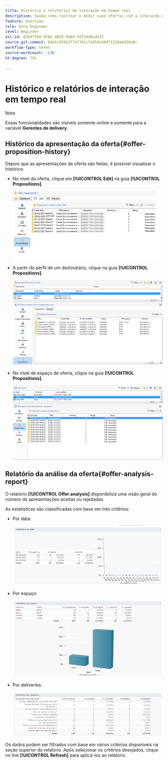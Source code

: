 ```yaml
---
title: Histórico e relatórios de interação em tempo real
description: Saiba como rastrear e medir suas ofertas com a interação do Campaign
feature: Overview
role: Data Engineer
level: Beginner
exl-id: 83947f69-9f8e-4829-9a64-fd734d0cde37
source-git-commit: 6de5c93453ffa7761cf185dcbb9f1210abd26a0c
workflow-type: tm+mt
source-wordcount: '136'
ht-degree: 75%

---
```


# Histórico e relatórios de interação em tempo real

>[!NOTE]
>
>Essas funcionalidades são visíveis somente online e somente para a variável **Gerentes de delivery**.

## Histórico da apresentação da oferta{#offer-proposition-history}

Depois que as apresentações da oferta são feitas, é possível visualizar o histórico.

* No nível da oferta, clique em **[!UICONTROL Edit]** na guia **[!UICONTROL Propositions]**.

   ![](assets/offer_followup_006.png)

* A partir do perfil de um destinatário, clique na guia **[!UICONTROL Propositions]**.

   ![](assets/offer_followup_002.png)

* No nível de espaço de oferta, clique na guia **[!UICONTROL Propositions]**.

   ![](assets/offer_space_prop_001_b.png)

## Relatório da análise da oferta{#offer-analysis-report}

O relatório **[!UICONTROL Offer analysis]** disponibiliza uma visão geral do número de apresentações aceitas ou rejeitadas.

As estatísticas são classificadas com base em três critérios:

* Por data:

   ![](assets/offer_report_perdate.png)

* Por espaço:

   ![](assets/offer_report_perspaces.png)

* Por deliveries:

   ![](assets/offer_report_perdeliveries.png)

Os dados podem ser filtrados com base em vários critérios disponíveis na seção superior do relatório. Após selecionar os critérios desejados, clique no link **[!UICONTROL Refresh]** para aplicá-los ao relatório.
